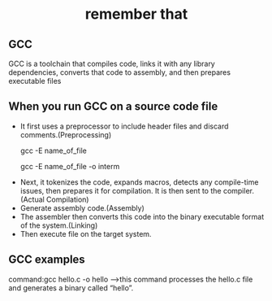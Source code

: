 <h1 align="center">remember that</h1>
<h2>GCC</h2>
GCC is a toolchain that compiles code, links it with any library dependencies, converts that code to assembly, and then prepares executable files
<h2>When you run GCC on a source code file</h2>
<ul>
  <li>It first uses a preprocessor to include header files and discard comments.(Preprocessing)</li>
  <p>gcc -E name_of_file</p>
  <p>gcc -E name_of_file -o interm</p>
  <li>Next, it tokenizes the code, expands macros, detects any compile-time issues, then prepares it for compilation. It is then sent to the compiler.(Actual Compilation)</li>
  <li>Generate assembly code.(Assembly) </li>
  <li>The assembler then converts this code into the binary executable format of the system.(Linking)</li>
  <li>Then execute file on the target system.</li>
  </ul>
  
  <h2>GCC examples</h2>
  command:gcc hello.c -o hello         -->this command processes the hello.c file and generates a binary called “hello”. 

